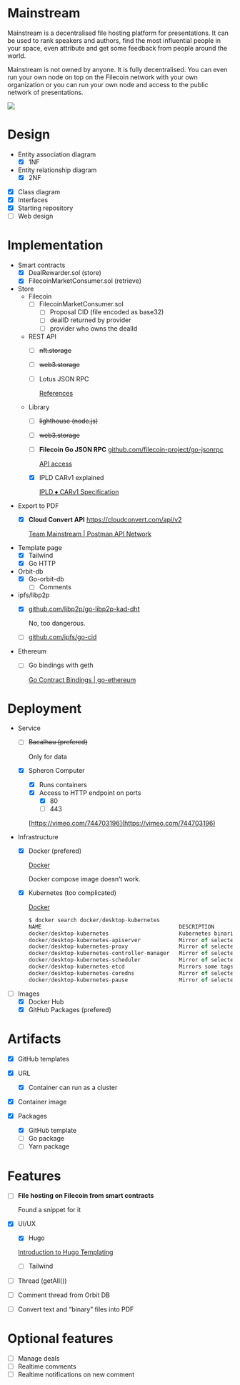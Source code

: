 # Mainstream
Mainstream is a decentralised file hosting platform for presentations. It can be used to rank speakers and authors, find the most influential people in your space, even attribute and get some feedback from people around the world.

Mainstream is not owned by anyone. It is fully decentralised. You can even run your own node on top on the Filecoin network with your own organization or you can run your own node and access to the public network of presentations.

![](https://s3.us-west-2.amazonaws.com/secure.notion-static.com/0db5b706-5885-4630-a71a-9eaa76c73a17/Untitled.png?X-Amz-Algorithm=AWS4-HMAC-SHA256&X-Amz-Content-Sha256=UNSIGNED-PAYLOAD&X-Amz-Credential=AKIAT73L2G45EIPT3X45%2F20230206%2Fus-west-2%2Fs3%2Faws4_request&X-Amz-Date=20230206T163907Z&X-Amz-Expires=86400&X-Amz-Signature=b61066ae98f5137d41fedc65139ac43ace7c304b5dc3b6ce570277c4d98fe01b&X-Amz-SignedHeaders=host&response-content-disposition=filename%3D%22Untitled.png%22&x-id=GetObject)

# Design

- Entity association diagram
    - [x]  1NF
- Entity relationship diagram
    - [x]  2NF
- [x]  Class diagram
- [x]  Interfaces
- [x]  Starting repository
- [ ]  Web design

# Implementation

- Smart contracts
    - [x]  DealRewarder.sol (store)
    - [x]  FilecoinMarketConsumer.sol (retrieve)
- Store
    - Filecoin
        - [ ]  FilecoinMarketConsumer.sol
            - [ ]  Proposal CID (file encoded as base32)
            - [ ]  dealID returned by provider
            - [ ]  provider who owns the dealId
    - REST API
        - [ ]  ~~nft.storage~~
        - [ ]  ~~web3.storage~~
        - [ ]  Lotus JSON RPC
            
            [References](https://lotus.filecoin.io/reference/)
            
    - Library
        - [ ]  ~~lighthouse (node.js)~~
        - [ ]  ~~web3.storage~~
        - [ ]  **Filecoin Go JSON RPC** [github.com/filecoin-project/go-jsonrpc](http://github.com/filecoin-project/go-jsonrpc)
            
            [API access](https://lotus.filecoin.io/reference/basics/api-access/#publicly-available-hosted-endpoints)
            
        - [x]  IPLD CARv1 explained
            
            [IPLD ♦ CARv1 Specification](https://ipld.io/specs/transport/car/carv1/#go)
            
- Export to PDF
    - [x]  **Cloud Convert API** https://cloudconvert.com/api/v2
        
        [Team Mainstream | Postman API Network](https://www.postman.com/science-explorer-32798186/workspace/team-mainstream)
        
- Template page
    - [x]  Tailwind
    - [x]  Go HTTP
- Orbit-db
    - [x]  Go-orbit-db
        - [ ]  Comments
- ipfs/libp2p
    - [x]  [github.com/libp2p/go-libp2p-kad-dht](http://github.com/libp2p/go-libp2p-kad-dht)
        
        No, too dangerous.
        
    - [ ]  [github.com/ipfs/go-cid](http://github.com/ipfs/go-cid)
- Ethereum
    - [ ]  Go bindings with geth
        
        [Go Contract Bindings | go-ethereum](https://geth.ethereum.org/docs/developers/dapp-developer/native-bindings#accessing-contracts)
        

# Deployment

- Service
    - [ ]  ~~Bacalhau (prefered)~~
        
        Only for data
        
    - [x]  Spheron Computer
        - [x]  Runs containers
        - [x]  Access to HTTP endpoint on ports
            - [x]  80
            - [ ]  443
        
        [https://vimeo.com/744703196](https://vimeo.com/744703196)
        
- Infrastructure
    - [x]  Docker (prefered)
        
        [Docker](https://hub.docker.com/r/docker/compose)
        
        Docker compose image doesn’t work. 
        
    - [x]  Kubernetes (too complicated)
        
        [Docker](https://hub.docker.com/r/alpine/k8s)
        
        ```jsx
        $ docker search docker/desktop-kubernetes
        NAME                                           DESCRIPTION                                     STARS     OFFICIAL   AUTOMATED
        docker/desktop-kubernetes                      Kubernetes binaries for Desktop. Compiled fr…   16
        docker/desktop-kubernetes-apiserver            Mirror of selected tags from k8s.gcr.io/kube…   1
        docker/desktop-kubernetes-proxy                Mirror of selected tags from k8s.gcr.io/kube…   0
        docker/desktop-kubernetes-controller-manager   Mirror of selected tags of k8s.gcr.io/kube-c…   0
        docker/desktop-kubernetes-scheduler            Mirror of selected tags of k8s.gcr.io/kube-s…   0
        docker/desktop-kubernetes-etcd                 Mirrors some tags from k8s.gcr.io/etcd          0
        docker/desktop-kubernetes-coredns              Mirror of selected tags of k8s.gcr.io/coredn…   0
        docker/desktop-kubernetes-pause                Mirror of selected tags from k8s.gcr.io/pause   0
        ```
        
- [ ]  Images
    - [x]  Docker Hub
    - [x]  GitHub Packages (prefered)

# Artifacts

- [x]  GitHub templates
- [x]  URL
    - [x]  Container can run as a cluster
- [x]  Container image
    
    [](http://ghcr.io/brotherday/mainstream:v1.0)
    
- [x]  Packages
    - [x]  GitHub template
    - [ ]  Go package
    - [ ]  Yarn package

# Features

- [ ]  **File hosting on Filecoin from smart contracts**
    
    Found a snippet for it
    
- [x]  UI/UX
    - [x]  Hugo
    
    [Introduction to Hugo Templating](https://gohugo.io/templates/introduction/)
    
    - [ ]  Tailwind
- [ ]  Thread (getAll())
- [ ]  Comment thread from Orbit DB
- [ ]  Convert text and “binary” files into PDF

# Optional features

- [ ]  Manage deals
- [ ]  Realtime comments
- [ ]  Realtime notifications on new comment
